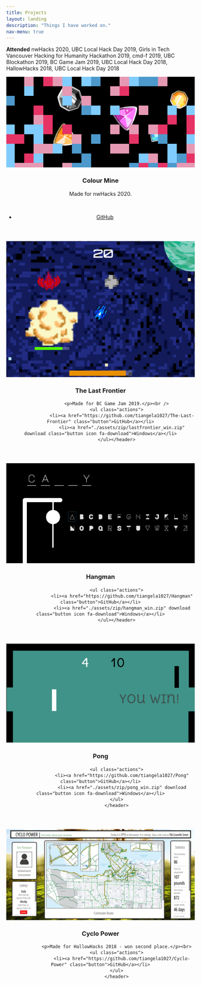 ```yaml
---
title: Projects
layout: landing
description: "Things I have worked on."
nav-menu: true
---
```


<!-- Main -->
<div id="main">

<!-- One -->
<section id="one">
	<div class="inner">
		<p><strong>Attended</strong> nwHacks 2020, UBC Local Hack Day 2019, Girls in Tech Vancouver Hacking for Humanity Hackathon 2019, cmd-f 2019, UBC Blockathon 2019,  BC Game Jam 2019, UBC Local Hack Day 2018, HallowHacks 2018, UBC Local Hack Day 2018</p>
	</div>
</section>

<section id="one" class="tiles">
  <article>
    <span class="image">
      <img src="./assets/images/colourmine.png" alt="" />
    </span>
    <header class="major">
      	<h3>Colour Mine</h3>
	  	<p>Made for nwHacks 2020.</p><br />
			<ul class="actions">
				<li><a href="https://github.com/tiangela1027/Colour-Mine" class="button">GitHub</a></li>
			</ul>
    </header>
  </article>
  <article>
    <span class="image">
      <img src="./assets/images/lastfrontier.png" alt="" />
    </span>
    <header class="major">
					<h3>The Last Frontier</h3>
				
				<p>Made for BC Game Jam 2019.</p><br />
				<ul class="actions">
					<li><a href="https://github.com/tiangela1027/The-Last-Frontier" class="button">GitHub</a></li>
					<li><a href="./assets/zip/lastfrontier_win.zip" download class="button icon fa-download">Windows</a></li>
				</ul></header>
  </article>
  <article>
    <span class="image">
      <img src="./assets/images/hangman.png" alt="" />
    </span>
    <header class="major">
					<h3>Hangman</h3>
				
				<ul class="actions">
					<li><a href="https://github.com/tiangela1027/Hangman" class="button">GitHub</a></li>
					<li><a href="./assets/zip/hangman_win.zip" download class="button icon fa-download">Windows</a></li>
				</ul></header>
  </article>
  <article>
    <span class="image">
      <img src="./assets/images/pong.png" alt="" />
    </span>
    <header class="major">
					<h3>Pong</h3>
				
				<ul class="actions">
					<li><a href="https://github.com/tiangela1027/Pong" class="button">GitHub</a></li>
					<li><a href="./assets/zip/pong_win.zip" download class="button icon fa-download">Windows</a></li>
				</ul>
				</header>
  </article>
  <article>
    <span class="image">
      <img src="./assets/images/cyclopower.png" alt="" />
    </span>
    <header class="major">
					<h3>Cyclo Power</h3>
				
				<p>Made for HallowHacks 2018 - won second place.</p><br>
				<ul class="actions">
					<li><a href="https://github.com/tiangela1027/Cyclo-Power" class="button">GitHub</a></li>
				</ul>
				</header>
  </article>
</section>

</div>
